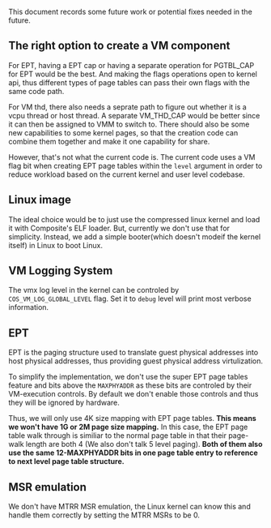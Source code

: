 This document records some future work or potential fixes needed in the future.  

## The right option to create a VM component
For EPT, having a EPT cap or having a separate operation for PGTBL_CAP for EPT would be the best. And making the flags operations open to kernel api, thus different types of page tables can pass their own flags with the same code path.

For VM thd, there also needs a seprate path to figure out whether it is a vcpu thread or host thread. A separate VM_THD_CAP would be better since it can then be assigned to VMM to switch to. There should also be some new capabilities to some kernel pages, so that the creation code can combine them together and make it one capability for share.

However, that's not what the current code is. The current code uses a VM flag bit when creating EPT page tables within the `level` argument in order to reduce workload based on the current kernel and user level codebase.

## Linux image
The ideal choice would be to just use the compressed linux kernel and load it with Composite's ELF loader. But, currently we don't use that for simplicity. Instead, we add a simple booter(which doesn't modeif the kernel itself) in Linux to boot Linux.

## VM Logging System
The vmx log level in the kernel can be controled by `COS_VM_LOG_GLOBAL_LEVEL` flag. Set it to `debug` level will print most verbose information.

## EPT
EPT is the paging structure used to translate guest physical addresses into host physical addresses, thus providing guest physical address virtulization.

To simplify the implementation, we don't use the super EPT page tables feature and bits above the `MAXPHYADDR` as these bits are controled by their VM-execution controls. By default we don't enable those controls and thus they will be ignored by hardware.

Thus, we will only use 4K size mapping with EPT page tables. **This means we won't have 1G or 2M page size mapping.** In this case, the EPT page table walk through is similiar to the normal page table in that their page-walk length are both 4 (We also don't talk 5 level paging). **Both of them also use the same 12-MAXPHYADDR bits in one page table entry to reference to next level page table structure.**

## MSR emulation
We don't have MTRR MSR emulation, the Linux kernel can know this and handle them correctly by setting the MTRR MSRs to be 0.
